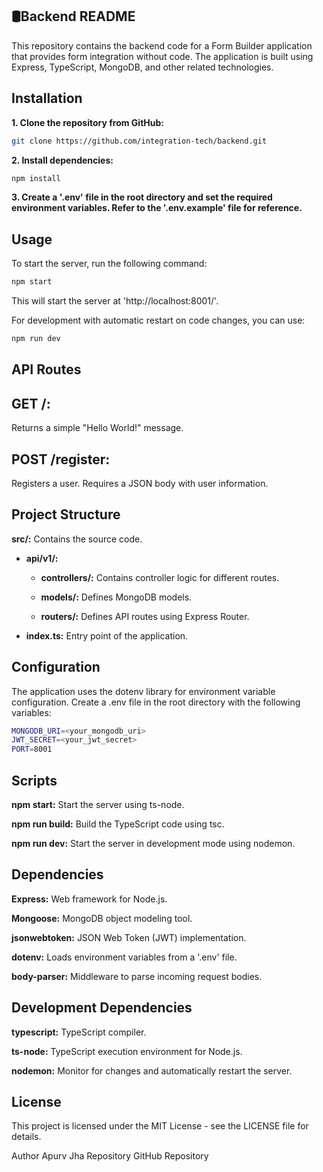 ## 🛢Backend README

This repository contains the backend code for a Form Builder application that provides form integration without code. The application is built using Express, TypeScript, MongoDB, and other related technologies.

## Installation

**1. Clone the repository from GitHub:**

```bash 
git clone https://github.com/integration-tech/backend.git 
```

**2. Install dependencies:**


```bash 
npm install 
```

**3. Create a '.env' file in the root directory and set the required environment variables. Refer to the '.env.example' file for reference.**

## Usage
To start the server, run the following command:

```bash
npm start
```
This will start the server at 'http://localhost:8001/'.

For development with automatic restart on code changes, you can use:

```bash
npm run dev
```
## API Routes
## GET /:

Returns a simple "Hello World!" message.

## POST /register:

Registers a user. Requires a JSON body with user information.

## Project Structure
**src/:** Contains the source code.

- **api/v1/:**

  - **controllers/:** Contains controller logic for different routes.

  - **models/:** Defines MongoDB models.
 
  - **routers/:** Defines API routes using Express Router.

- **index.ts:** Entry point of the application.

## Configuration
The application uses the dotenv library for environment variable configuration. Create a .env file in the root directory with the following variables:

```bash
MONGODB_URI=<your_mongodb_uri>
JWT_SECRET=<your_jwt_secret>
PORT=8001
```
## Scripts
**npm start:** Start the server using ts-node.

**npm run build:** Build the TypeScript code using tsc.

**npm run dev:** Start the server in development mode using nodemon.

## Dependencies
**Express:** Web framework for Node.js.

**Mongoose:** MongoDB object modeling tool.

**jsonwebtoken:** JSON Web Token (JWT) implementation.

**dotenv:** Loads environment variables from a '.env' file.

**body-parser:** Middleware to parse incoming request bodies.

## Development Dependencies
**typescript:** TypeScript compiler.

**ts-node:** TypeScript execution environment for Node.js.

**nodemon:** Monitor for changes and automatically restart the server.

## License
This project is licensed under the MIT License - see the LICENSE file for details.

Author
Apurv Jha
Repository
GitHub Repository